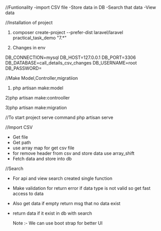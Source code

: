 //Funtionality 
    -import CSV file
    -Store data in DB
    -Search that data
    -View data

//Installation of project 
1) composer create-project --prefer-dist laravel/laravel practical_task_demo "7.*" 

2) Changes in env

DB_CONNECTION=mysql
DB_HOST=127.0.0.1
DB_PORT=3306
DB_DATABASE=call_details_csv_changes
DB_USERNAME=root
DB_PASSWORD=

//Make Model,Controller,migratiion
1) php artisan make:model

2)php artisan make:controoller

3)php artisan make:migration 

//To start project serve command
 php artisan serve

 //Import CSV
  - Get file
  - Get path
  - use array map for get csv file
  - for remove header from csv and store data use array_shift
  - Fetch data and store into db

//Search
 - For api and view search created single function
 - Make validation for return error if data type is not valid so get fast access to data
 - Also get data if empty return msg that no data exist
 - return data if it exist in db with search

   Note :- We can use boot strap for better UI 

